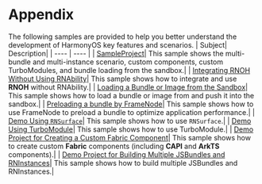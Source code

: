 # Appendix

The following samples are provided to help you better understand the development of HarmonyOS key features and scenarios.
| Subject| Description|
| ---- | ---- |
| [SampleProject](../Samples/Sample/)| This sample shows the multi-bundle and multi-instance scenario, custom components, custom TurboModules, and bundle loading from the sandbox.|
| [Integrating RNOH Without Using RNAbility](../Samples/demo_without_rnAbility/)| This sample shows how to integrate and use **RNOH** without RNAbility.|
| [Loading a Bundle or Image from the Sandbox](../Samples/Sandbox/)| This sample shows how to load a bundle or image from and push it into the sandbox.|
| [Preloading a bundle by FrameNode](../Samples/FrameNodeSample/)| This sample shows how to use FrameNode to preload a bundle to optimize application performance.|
| [Demo Using `RNSurface`](../Samples/using_RNSurface/)| This sample shows how to use `RNSurface`.|
| [Demo Using TurboModule](../Samples/using_TurboModule/)| This sample shows how to use TurboModule.|
| [Demo Project for Creating a Custom Fabric Component](../Samples/FabricComponentSample/)| This sample shows how to create custom **Fabric** components (including **CAPI** and **ArkTS** components).|
| [Demo Project for Building Multiple JSBundles and RNInstances](../Samples/MutilBundleSample/)| This sample shows how to build multiple JSBundles and RNInstances.|
